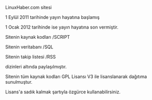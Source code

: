 LinuxHaber.com sitesi 

1 Eylül 2011 tarihinde yayın hayatına başlamış 

1 Ocak 2012 tarihinde ise yayın hayatına son vermiştir.

Sitenin kaynak kodları 	/SCRIPT

Sitenin veritabanı 		/SQL

Sitenin takip listesi	/RSS

dizinleri altında paylaşılmıştır.

Sitenin tüm kaynak kodları GPL Lisansı V3 ile lisanslanarak dağıtıma sunulmuştur.

Lisans'a sadık kalmak şartıyla özgürce kullanabilirsiniz.
